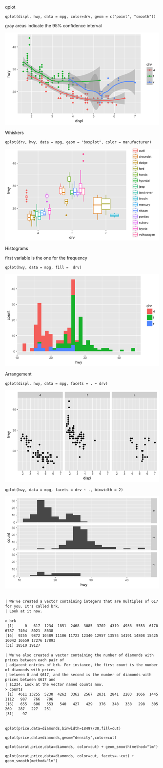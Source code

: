 qplot

```
qplot(displ, hwy, data = mpg, color=drv, geom = c("point", "smooth"))
```

gray areas indicate the 95% confidence interval

![](/assets/plot_smooth.png)

Whiskers

```
qplot(drv, hwy, data = mpg, geom = "boxplot", color = manufacturer)
```

![](/assets/plot_whiskers.png)

Histograms

first variable is the one for the frequency

```
qplot(hwy, data = mpg, fill =  drv)
```

![](/assets/plot_hist_one.png)

Arrangement

```
qplot(displ, hwy, data = mpg, facets = . ~ drv)
```

![](/assets/plot_hist_arr1.png)

```
qplot(hwy, data = mpg, facets = drv ~ ., binwidth = 2)
```

![](/assets/plot_hist_arr2.png)



```

| We've created a vector containing integers that are multiples of 617 for you. It's called brk.
| Look at it now.

> brk
 [1]     0   617  1234  1851  2468  3085  3702  4319  4936  5553  6170  6787  7404  8021  8638
[16]  9255  9872 10489 11106 11723 12340 12957 13574 14191 14808 15425 16042 16659 17276 17893
[31] 18510 19127

| We've also created a vector containing the number of diamonds with prices between each pair of
| adjacent entries of brk. For instance, the first count is the number of diamonds with prices
| between 0 and $617, and the second is the number of diamonds with prices between $617 and
| $1234. Look at the vector named counts now.
> counts
 [1]  4611 13255  5230  4262  3362  2567  2831  2841  2203  1666  1445  1112   987   766   796
[16]   655   606   553   540   427   429   376   348   338   298   305   269   287   227   251
[31]    97


qplot(price,data=diamonds,binwidth=18497/30,fill=cut)
```



```
qplot(price,data=diamonds,geom="density",color=cut)
```

```
qplot(carat,price,data=diamonds, color=cut) + geom_smooth(method="lm")
```

```
qplot(carat,price,data=diamonds, color=cut, facets=.~cut) + geom_smooth(method="lm")
```



